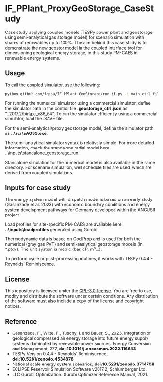 # IF_PPlant_ProxyGeoStorage_CaseStudy

Case study applying coupled models (TESPy power plant and geostorage using semi-analytical gas storage model) for scenario simulation with shares of renewables up to 100%. The aim behind this case study is to demonstrate the new geostor model in the [coupled interface tool](https://github.com/fgasa/IF_PPlant_GeoStorage) for dimensioning geological energy storage, in this study PM-CAES in renewable energy systems.


## Usage

To call the coupled simulator, use the following:
```bash
python github.com/fgasa/IF_PPlant_GeoStorage/run_if.py -i main_ctrl_file
```
For running the numerical simulator using a commercial simulator, define the simulator path in the control file __.geostorage_ctrl.json__ as "..2017.2\\bin\\pc_x86_64". To run the simulator efficiently using a commercial simulator, load the .SAVE file.

For the semi-analytical/proxy geostorage model, define the simulator path as __..\\scr\\sAGSS.exe__.

The semi-analytical simulator syntax is relatively simple. For more detailed information, check the standalone radial model here ..\inputs\standalone_geostorage_run.

Standalone simulation for the numerical model is also available in the same directory. For scenario simulation, well schedule files are used, which are derived from coupled simulations.

## Inputs for case study

The energy system model with dispatch model is based on an early study (Gasanzade et al. 2023) with economic boundary conditions and energy system development pathways for Germany developed within the ANGUSII project.

Load profiles for site-specific PM-CAES are available here __..\inputs\loadprofiles__ generated using Gurobi. 

Thermodynamic data is based on CoolProp and is used for both the numerical (gray gas PVT) and semi-analytical geostorage models (in *.ptdv). The unit system is metric (bar, cP, m³...).

To perform cycle or post-processing routines, it works with TESPy 0.4.4 - Reynolds' Reminiscence.

## License

This repository is licensed under the [GPL-3.0 license](LICENSE). You are free to use, modify and distribute the software under certain conditions. Any distribution of the software must also include a copy of the license and copyright notices.

## Reference

- Gasanzade, F., Witte, F., Tuschy, I. and Bauer, S., 2023. Integration of geological compressed air energy storage into future energy supply systems dominated by renewable power sources. Energy Conversion and Management, 277, __doi:10.1016/j.enconman.2022.116643__ 
- TESPy Version 0.4.4 - Reynolds' Reminiscence, __doi:10.5281/zenodo.4534878__
- National scale energy system scenarios, __doi:10.5281/zenodo.3714708__
- ECLIPSE Reservoir Simulation Software v2017.2, Schlumberger Ltd.
- LLC Gurobi Optimization. Gurobi Optimizer Reference Manual, 2021.  